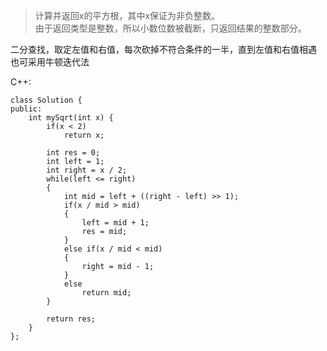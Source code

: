 >计算并返回x的平方根，其中x保证为非负整数。   
由于返回类型是整数，所以小数位数被截断，只返回结果的整数部分。  


二分查找，取定左值和右值，每次砍掉不符合条件的一半，直到左值和右值相遇  
也可采用牛顿迭代法


C++:
```
class Solution {
public:
    int mySqrt(int x) {
        if(x < 2)
        	return x;

        int res = 0;
        int left = 1;
        int right = x / 2;
        while(left <= right)
        {
        	int mid = left + ((right - left) >> 1);
        	if(x / mid > mid)
        	{
        		left = mid + 1;
        		res = mid;
        	}
        	else if(x / mid < mid)
        	{
        		right = mid - 1;
        	}
        	else
        		return mid;
        } 

        return res;
    }
};
```
